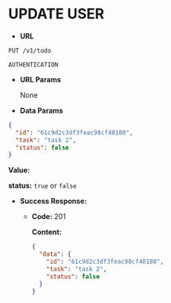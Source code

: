 # UPDATE USER

- **URL**

`PUT /v1/todo`

`AUTHENTICATION`

- **URL Params**

  None

- **Data Params**

```json
{
  "id": "61c9d2c3df3feac98cf40180",
  "task": "task 2",
  "status": false
}
```

**Value:**

**status:** `true` or `false`

- **Success Response:**

  - **Code:** 201

    **Content:**

    ```json
    {
      "data": {
        "id": "61c9d2c3df3feac98cf40180",
        "task": "task 2",
        "status": false
      }
    }
    ```
